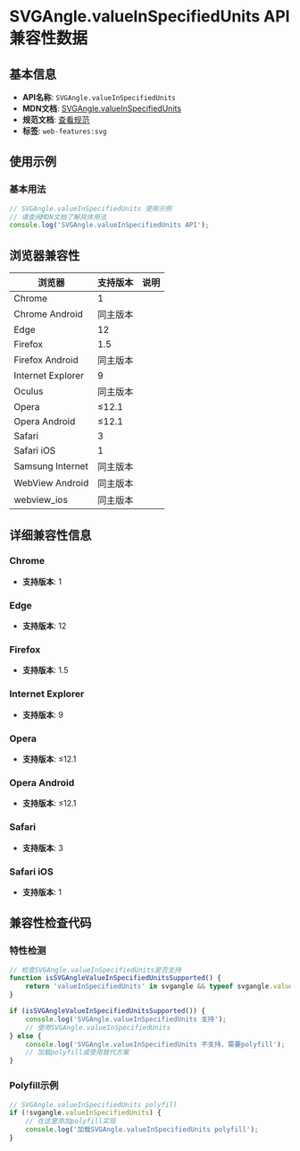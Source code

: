 # SVGAngle.valueInSpecifiedUnits API 兼容性数据

## 基本信息

- **API名称**: `SVGAngle.valueInSpecifiedUnits`
- **MDN文档**: [SVGAngle.valueInSpecifiedUnits](https://developer.mozilla.org/docs/Web/API/SVGAngle/valueInSpecifiedUnits)
- **规范文档**: [查看规范](https://svgwg.org/svg2-draft/types.html#__svg__SVGAngle__valueInSpecifiedUnits)
- **标签**: `web-features:svg`

## 使用示例

### 基本用法

```javascript
// SVGAngle.valueInSpecifiedUnits 使用示例
// 请查阅MDN文档了解具体用法
console.log('SVGAngle.valueInSpecifiedUnits API');
```

## 浏览器兼容性

| 浏览器 | 支持版本 | 说明 |
|--------|----------|------|
| Chrome | 1 |  |
| Chrome Android | 同主版本 |  |
| Edge | 12 |  |
| Firefox | 1.5 |  |
| Firefox Android | 同主版本 |  |
| Internet Explorer | 9 |  |
| Oculus | 同主版本 |  |
| Opera | ≤12.1 |  |
| Opera Android | ≤12.1 |  |
| Safari | 3 |  |
| Safari iOS | 1 |  |
| Samsung Internet | 同主版本 |  |
| WebView Android | 同主版本 |  |
| webview_ios | 同主版本 |  |

## 详细兼容性信息

### Chrome

- **支持版本**: 1

### Edge

- **支持版本**: 12

### Firefox

- **支持版本**: 1.5

### Internet Explorer

- **支持版本**: 9

### Opera

- **支持版本**: ≤12.1

### Opera Android

- **支持版本**: ≤12.1

### Safari

- **支持版本**: 3

### Safari iOS

- **支持版本**: 1

## 兼容性检查代码

### 特性检测

```javascript
// 检查SVGAngle.valueInSpecifiedUnits是否支持
function isSVGAngleValueInSpecifiedUnitsSupported() {
    return 'valueInSpecifiedUnits' in svgangle && typeof svgangle.valueInSpecifiedUnits === 'function';
}

if (isSVGAngleValueInSpecifiedUnitsSupported()) {
    console.log('SVGAngle.valueInSpecifiedUnits 支持');
    // 使用SVGAngle.valueInSpecifiedUnits
} else {
    console.log('SVGAngle.valueInSpecifiedUnits 不支持，需要polyfill');
    // 加载polyfill或使用替代方案
}
```

### Polyfill示例

```javascript
// SVGAngle.valueInSpecifiedUnits polyfill
if (!svgangle.valueInSpecifiedUnits) {
    // 在这里添加polyfill实现
    console.log('加载SVGAngle.valueInSpecifiedUnits polyfill');
}
```

